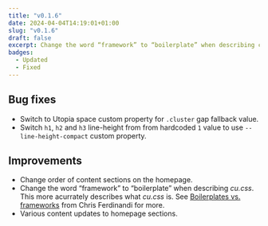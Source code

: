```yaml
---
title: "v0.1.6"
date: 2024-04-04T14:19:01+01:00
slug: "v0.1.6"
draft: false
excerpt: Change the word “framework” to “boilerplate” when describing cu.css and various other bug fixes and improvements.
badges: 
  - Updated
  - Fixed
---
```


## Bug fixes 

- Switch to Utopia space custom property for `.cluster` gap fallback value.
- Switch `h1`, `h2` and `h3` line-height from from hardcoded `1` value to use `--line-height-compact` custom property.

## Improvements

- Change order of content sections on the homepage.
- Change the word “framework” to “boilerplate” when describing *cu.css*. This more acurrately describes what *cu.css* is. See [Boilerplates vs. frameworks](https://gomakethings.com/boilerplates-vs.-frameworks/) from Chris Ferdinandi for more.
- Various content updates to homepage sections.


